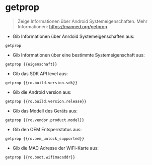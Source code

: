 # getprop

> Zeige Informationen über Android Systemeigenschaften.
> Mehr Informationen: <https://manned.org/getprop>.

- Gib Informationen über Anrdoid Systemeigenschaften aus:

`getprop`

- Gib Informationen über eine bestimmte Systemeigenschaft aus:

`getprop {{eigenschaft}}`

- Gib das SDK API level aus:

`getprop {{ro.build.version.sdk}}`

- Gib die Android version aus:

`getprop {{ro.build.version.release}}`

- Gib das Modell des Geräts aus:

`getprop {{ro.vendor.product.model}}`

- Gib den OEM Entsperrstatus aus:

`getprop {{ro.oem_unlock_supported}}`

- Gib die MAC Adresse der WiFi-Karte aus:

`getprop {{ro.boot.wifimacaddr}}`
